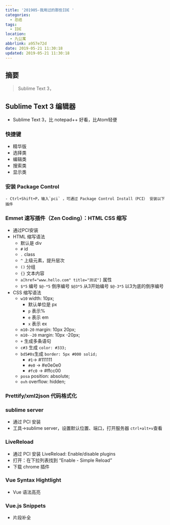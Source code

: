 ```yaml
---
title: '201905-我用过的那些IDE '
categories:
  - 总结
tags:
  - IDE
location:
  - 九公寓
abbrlink: a957e72d
date: 2019-05-21 11:30:18
updated: 2019-05-21 11:30:18
---
```


## 摘要

>Sublime Text 3，

<!-- more -->

## Sublime Text 3 编辑器

- Sublime Text 3，比 notepad++ 好看，比Atom轻便

### 快捷键

  - 精华版
  - 选择类
  - 编辑类
  - 搜索类
  - 显示类

### 安装 Package Control
    - Ctrl+Shift+P，输入`pci` ，可通过 Package Control Install（PCI） 安装以下插件
### **Emmet 速写**插件（Zen Coding）：HTML CSS 缩写

- 通过PCI安装
- HTML 缩写语法
  - 默认是 div
  - `#` id
  - `.` class
  - `^` 上级元素，提升层次
  - `()` 分组
  - `{}` 文本内容
  - `a[href="www.hello.com" title="测试"]` 属性
  - `$*5` 编号 `$@-*5` 倒序编号 `$@3*5` 从3开始编号 `$@-3*5` 以3为底的倒序编号
- CSS 缩写语法
  - `w10` width: 10px;
    - 默认单位是 px
    - `p` 表示%
    - `e` 表示 em
    - `x` 表示 ex
  - `m10-20` margin: 10px 20px;
  - `m10--20` margin: 10px -20px;
  - `+`  生成多条语句
  - `c#3` 生成 `color: #333;`
  - `bd5#0s`生成 `border: 5px #000 solid;`
    - `#1`→ #111111
    - `#e0` → #e0e0e0
    - `#fc0` → #ffcc00
  - `posa` position: absolute;
  - `ovh` overflow: hidden;

### Prettify/xml2json 代码格式化

### sublime server

- 通过 PCI 安装
- 工具->sublime server，设置默认位置、端口，打开服务器 `ctrl+alt+v`查看

### LiveReload

- 通过 PCI 安装 LiveReload: Enable/disable plugins
- 打开：在下拉列表找到 “Enable - Simple Reload” 
- 下载 chrome 插件

### Vue Syntax Hightlight

- Vue 语法高亮

### Vue.js Snippets

- 片段补全